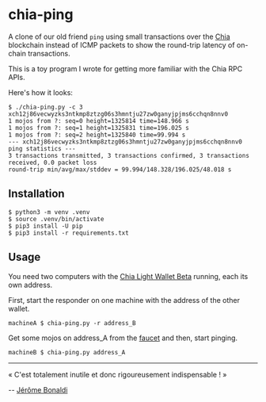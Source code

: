 # chia-ping

A clone of our old friend `ping` using small transactions over the [Chia](https://www.chia.net/) blockchain instead of ICMP packets to show the round-trip latency of on-chain transactions.

This is a toy program I wrote for getting more familiar with the Chia RPC APIs.

Here's how it looks:

```console
$ ./chia-ping.py -c 3 xch12j86vecwyzks3ntkmp8ztzg06s3hmntju27zw0ganyjpjms6cchqn8nnv0
1 mojos from ?: seq=0 height=1325814 time=148.966 s
1 mojos from ?: seq=1 height=1325831 time=196.025 s
1 mojos from ?: seq=2 height=1325840 time=99.994 s
--- xch12j86vecwyzks3ntkmp8ztzg06s3hmntju27zw0ganyjpjms6cchqn8nnv0 ping statistics ---
3 transactions transmitted, 3 transactions confirmed, 3 transactions received, 0.0 packet loss
round-trip min/avg/max/stddev = 99.994/148.328/196.025/48.018 s
```

## Installation

```console
$ python3 -m venv .venv
$ source .venv/bin/activate
$ pip3 install -U pip
$ pip3 install -r requirements.txt
```

## Usage

You need two computers with the [Chia Light Wallet Beta](https://www.chia.net/download/) running, each its own address.

First, start the responder on one machine with the address of the other wallet.

```console
machineA $ chia-ping.py -r address_B
```

Get some mojos on address_A from the [faucet](https://faucet.chia.net/) and then, start pinging.

```console
machineB $ chia-ping.py address_A
```

---
« C'est totalement inutile et donc rigoureusement indispensable ! »

-- [Jérôme Bonaldi](https://fr.wikipedia.org/wiki/J%C3%A9r%C3%B4me_Bonaldi)
